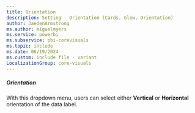 ```yaml
---
title: Orientation
description: Setting - Orientation (Cards, Glow, Orientation)
author: JaedenArmstrong
ms.author: miguelmyers
ms.service: powerbi
ms.subservice: pbi-corevisuals
ms.topic: include
ms.date: 06/19/2024
ms.custom: include file - variant
LocalizationGroup: core-visuals
---
```

##### Orientation

With this dropdown menu, users can select either **Vertical** or **Horizontal** orientation of the data label.
